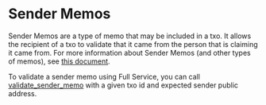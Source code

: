 # Sender Memos

Sender Memos are a type of memo that may be included in a txo. It allows the recipient of a txo to validate that it came from the person that is claiming it came from. For more information about Sender Memos (and other types of memos), see [this document](https://github.com/mobilecoinfoundation/mcips/blob/main/text/0004-recoverable-transaction-history.md#sender-memo).

To validate a sender memo using Full Service, you can call [validate\_sender\_memo](../api-endpoints/v2/transaction/txo/memo/validate-sender-memo.md) with a given txo id and expected sender public address.
